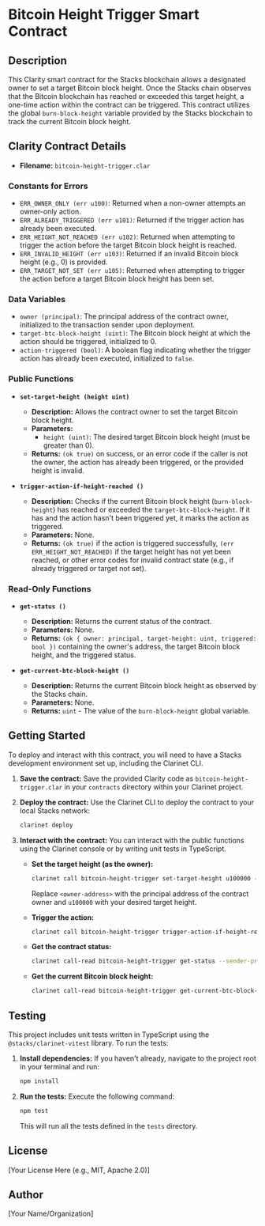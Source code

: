 # Bitcoin Height Trigger Smart Contract

## Description

This Clarity smart contract for the Stacks blockchain allows a designated owner to set a target Bitcoin block height. Once the Stacks chain observes that the Bitcoin blockchain has reached or exceeded this target height, a one-time action within the contract can be triggered. This contract utilizes the global `burn-block-height` variable provided by the Stacks blockchain to track the current Bitcoin block height.

## Clarity Contract Details

* **Filename:** `bitcoin-height-trigger.clar`

### Constants for Errors

* `ERR_OWNER_ONLY (err u100)`: Returned when a non-owner attempts an owner-only action.
* `ERR_ALREADY_TRIGGERED (err u101)`: Returned if the trigger action has already been executed.
* `ERR_HEIGHT_NOT_REACHED (err u102)`: Returned when attempting to trigger the action before the target Bitcoin block height is reached.
* `ERR_INVALID_HEIGHT (err u103)`: Returned if an invalid Bitcoin block height (e.g., 0) is provided.
* `ERR_TARGET_NOT_SET (err u105)`: Returned when attempting to trigger the action before a target Bitcoin block height has been set.

### Data Variables

* `owner (principal)`: The principal address of the contract owner, initialized to the transaction sender upon deployment.
* `target-btc-block-height (uint)`: The Bitcoin block height at which the action should be triggered, initialized to 0.
* `action-triggered (bool)`: A boolean flag indicating whether the trigger action has already been executed, initialized to `false`.

### Public Functions

* **`set-target-height (height uint)`**
    * **Description:** Allows the contract owner to set the target Bitcoin block height.
    * **Parameters:**
        * `height (uint)`: The desired target Bitcoin block height (must be greater than 0).
    * **Returns:** `(ok true)` on success, or an error code if the caller is not the owner, the action has already been triggered, or the provided height is invalid.

* **`trigger-action-if-height-reached ()`**
    * **Description:** Checks if the current Bitcoin block height (`burn-block-height`) has reached or exceeded the `target-btc-block-height`. If it has and the action hasn't been triggered yet, it marks the action as triggered.
    * **Parameters:** None.
    * **Returns:** `(ok true)` if the action is triggered successfully, `(err ERR_HEIGHT_NOT_REACHED)` if the target height has not yet been reached, or other error codes for invalid contract state (e.g., if already triggered or target not set).

### Read-Only Functions

* **`get-status ()`**
    * **Description:** Returns the current status of the contract.
    * **Parameters:** None.
    * **Returns:** `(ok { owner: principal, target-height: uint, triggered: bool })` containing the owner's address, the target Bitcoin block height, and the triggered status.

* **`get-current-btc-block-height ()`**
    * **Description:** Returns the current Bitcoin block height as observed by the Stacks chain.
    * **Parameters:** None.
    * **Returns:** `uint` - The value of the `burn-block-height` global variable.

## Getting Started

To deploy and interact with this contract, you will need to have a Stacks development environment set up, including the Clarinet CLI.

1.  **Save the contract:** Save the provided Clarity code as `bitcoin-height-trigger.clar` in your `contracts` directory within your Clarinet project.

2.  **Deploy the contract:** Use the Clarinet CLI to deploy the contract to your local Stacks network:

    ```bash
    clarinet deploy
    ```

3.  **Interact with the contract:** You can interact with the public functions using the Clarinet console or by writing unit tests in TypeScript.

    * **Set the target height (as the owner):**

        ```bash
        clarinet call bitcoin-height-trigger set-target-height u100000 --sender-principal <owner-address>
        ```

        Replace `<owner-address>` with the principal address of the contract owner and `u100000` with your desired target height.

    * **Trigger the action:**

        ```bash
        clarinet call bitcoin-height-trigger trigger-action-if-height-reached --sender-principal <any-address>
        ```

    * **Get the contract status:**

        ```bash
        clarinet call-read bitcoin-height-trigger get-status --sender-principal <any-address>
        ```

    * **Get the current Bitcoin block height:**

        ```bash
        clarinet call-read bitcoin-height-trigger get-current-btc-block-height --sender-principal <any-address>
        ```

## Testing

This project includes unit tests written in TypeScript using the `@stacks/clarinet-vitest` library. To run the tests:

1.  **Install dependencies:** If you haven't already, navigate to the project root in your terminal and run:

    ```bash
    npm install
    ```

2.  **Run the tests:** Execute the following command:

    ```bash
    npm test
    ```

    This will run all the tests defined in the `tests` directory.

## License

[Your License Here (e.g., MIT, Apache 2.0)]

## Author

[Your Name/Organization]